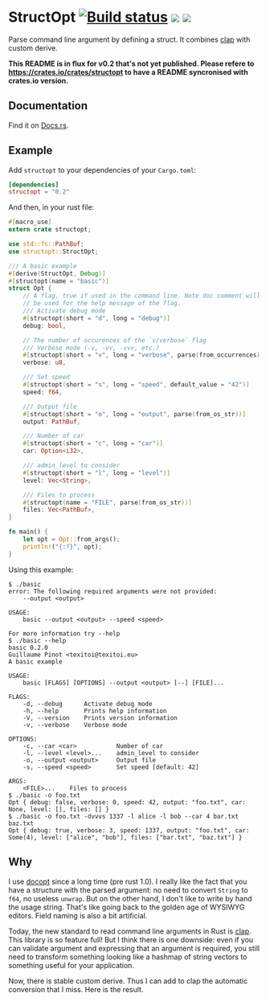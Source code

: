 # StructOpt [![Build status](https://travis-ci.org/TeXitoi/structopt.svg?branch=master)](https://travis-ci.org/TeXitoi/structopt) [![](https://img.shields.io/crates/v/structopt.svg)](https://crates.io/crates/structopt) [![](https://docs.rs/structopt/badge.svg)](https://docs.rs/structopt)

Parse command line argument by defining a struct.  It combines [clap](https://crates.io/crates/clap) with custom derive.

**This README is in flux for v0.2 that's not yet published. Please refere to https://crates.io/crates/structopt to have a README syncronised with crates.io version.**

## Documentation

Find it on [Docs.rs](https://docs.rs/structopt).

## Example

Add `structopt` to your dependencies of your `Cargo.toml`:
```toml
[dependencies]
structopt = "0.2"
```

And then, in your rust file:
```rust
#[macro_use]
extern crate structopt;

use std::fs::PathBuf;
use structopt::StructOpt;

/// A basic example
#[derive(StructOpt, Debug)]
#[structopt(name = "basic")]
struct Opt {
    // A flag, true if used in the command line. Note doc comment will
    // be used for the help message of the flag.
    /// Activate debug mode
    #[structopt(short = "d", long = "debug")]
    debug: bool,

    // The number of occurences of the `v/verbose` flag
    /// Verbose mode (-v, -vv, -vvv, etc.)
    #[structopt(short = "v", long = "verbose", parse(from_occurrences))]
    verbose: u8,

    /// Set speed
    #[structopt(short = "s", long = "speed", default_value = "42")]
    speed: f64,

    /// Output file
    #[structopt(short = "o", long = "output", parse(from_os_str))]
    output: PathBuf,

    /// Number of car
    #[structopt(short = "c", long = "car")]
    car: Option<i32>,

    /// admin_level to consider
    #[structopt(short = "l", long = "level")]
    level: Vec<String>,

    /// Files to process
    #[structopt(name = "FILE", parse(from_os_str))]
    files: Vec<PathBuf>,
}

fn main() {
    let opt = Opt::from_args();
    println!("{:?}", opt);
}
```

Using this example:
```
$ ./basic
error: The following required arguments were not provided:
    --output <output>

USAGE:
    basic --output <output> --speed <speed>

For more information try --help
$ ./basic --help
basic 0.2.0
Guillaume Pinot <texitoi@texitoi.eu>
A basic example

USAGE:
    basic [FLAGS] [OPTIONS] --output <output> [--] [FILE]...

FLAGS:
    -d, --debug      Activate debug mode
    -h, --help       Prints help information
    -V, --version    Prints version information
    -v, --verbose    Verbose mode

OPTIONS:
    -c, --car <car>           Number of car
    -l, --level <level>...    admin_level to consider
    -o, --output <output>     Output file
    -s, --speed <speed>       Set speed [default: 42]

ARGS:
    <FILE>...    Files to process
$ ./basic -o foo.txt
Opt { debug: false, verbose: 0, speed: 42, output: "foo.txt", car: None, level: [], files: [] }
$ ./basic -o foo.txt -dvvvs 1337 -l alice -l bob --car 4 bar.txt baz.txt
Opt { debug: true, verbose: 3, speed: 1337, output: "foo.txt", car: Some(4), level: ["alice", "bob"], files: ["bar.txt", "baz.txt"] }
```

## Why

I use [docopt](https://crates.io/crates/docopt) since a long time (pre rust 1.0). I really like the fact that you have a structure with the parsed argument: no need to convert `String` to `f64`, no useless `unwrap`. But on the other hand, I don't like to write by hand the usage string. That's like going back to the golden age of WYSIWYG editors.  Field naming is also a bit artificial.

Today, the new standard to read command line arguments in Rust is [clap](https://crates.io/crates/clap).  This library is so feature full! But I think there is one downside: even if you can validate argument and expressing that an argument is required, you still need to transform something looking like a hashmap of string vectors to something useful for your application.

Now, there is stable custom derive. Thus I can add to clap the automatic conversion that I miss. Here is the result.
